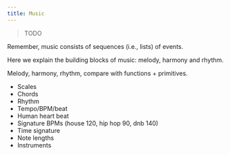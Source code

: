 ```yaml
---
title: Music
---
```


> TODO

Remember, music consists of sequences (i.e., lists) of events.

Here we explain the building blocks of music: melody, harmony and rhythm.

Melody, harmony, rhythm, compare with functions + primitives.

- Scales
- Chords
- Rhythm
- Tempo/BPM/beat
- Human heart beat
- Signature BPMs (house 120, hip hop 90, dnb 140)
- Time signature
- Note lengths
- Instruments
